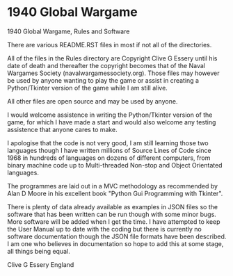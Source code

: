 # 1940 Global Wargame
 1940 Global Wargame, Rules and Software

There are various README.RST files in most if not all of the directories.

All of the files in the Rules directory are Copyright Clive G Essery until his date of death and thereafter the 
copyright becomes that of the Naval Wargames Society (navalwargamessociety.org).  Those files may however be 
used by anyone wanting to play the game or assist in creating a Python/Tkinter version of the game while I am 
still alive.

All other files are open source and may be used by anyone.

I would welcome assistence in writing the Python/Tkinter version of the game, for which I have made a start and would 
also welcome any testing assistence that anyone cares to make.

I apologise that the code is not very good, I am still learning those two languages though I have written millions of
Source Lines of Code since 1968 in hundreds of languages on dozens of different computers, from binary machine code up
to Multi-threaded Non-stop and Object Orientated languages.

The programmes are laid out in a MVC methodology as recommended by Alan D Moore in his excellent book "Python Gui 
Programming with Tkinter".  

There is plenty of data already available as examples in JSON files so the software
that has been written can be run though with some minor bugs.  More software will be added when I get the time.
I have attempted to keep the User Manual up to date with the coding but there is currently no software documentation
though the JSON file formats have been described. I am one who believes in documentation so hope to add this at some
stage, all things being equal.

Clive G Essery
England